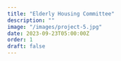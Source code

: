 ```yaml
---
title: "Elderly Housing Committee"
description: ""
image: "/images/project-5.jpg"
date: 2023-09-23T05:00:00Z
order: 1
draft: false
---
```


